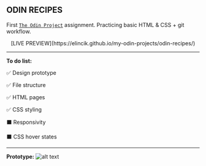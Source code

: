 ## ODIN RECIPES

First [`The Odin Project`](https://www.theodinproject.com) assignment. Practicing basic HTML & CSS + git workflow.

<div align="center">[LIVE PREVIEW](https://elincik.github.io/my-odin-projects/odin-recipes/)</div>

------


**To do list:**

:white_check_mark: Design prototype

:white_check_mark: File structure

:white_check_mark: HTML pages

:white_check_mark: CSS styling

:black_large_square: Responsivity

:black_large_square: CSS hover states


------

**Prototype:**
![alt text](https://s3.gifyu.com/images/ezgif.com-gif-maker-2725880d82f436663.gif)
